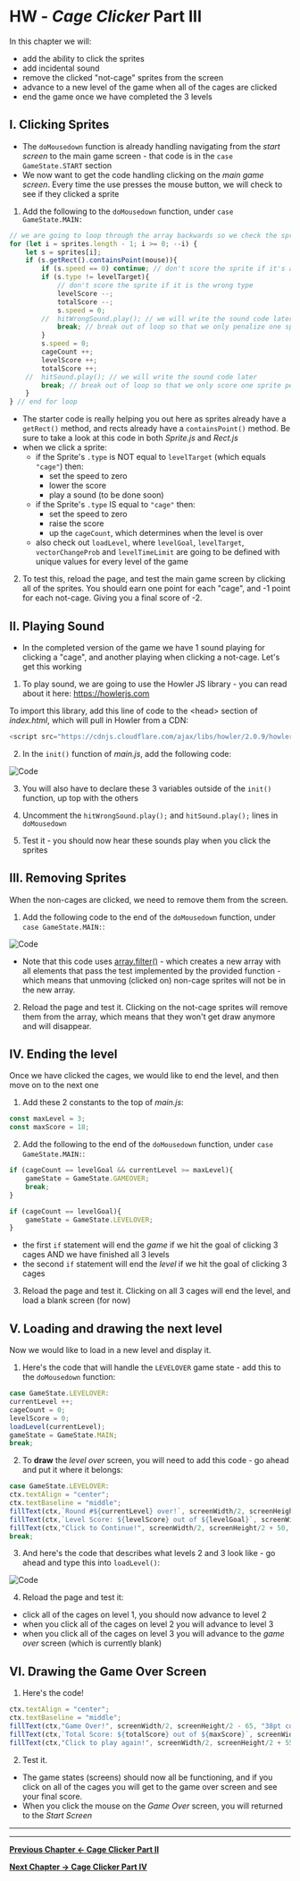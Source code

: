 # HW - *Cage Clicker* Part III

In this chapter we will:
  - add the ability to click the sprites
  - add incidental sound
  - remove the clicked "not-cage" sprites from the screen
  - advance to a new level of the game when all of the cages are clicked
  - end the game once we have completed the 3 levels
  

## I. Clicking Sprites

- The `doMousedown` function is already handling navigating from the *start screen* to the main game screen - that code is in the `case GameState.START` section
- We now want to get the code handling clicking on the *main game screen*. Every time the use presses the mouse button, we will check to see if they clicked a sprite

1. Add the following to the `doMousedown` function, under `case GameState.MAIN:`

```js
// we are going to loop through the array backwards so we check the sprites that are "on top" first
for (let i = sprites.length - 1; i >= 0; --i) {
	let s = sprites[i];
	if (s.getRect().containsPoint(mouse)){
		if (s.speed == 0) continue; // don't score the sprite if it's already been clicked
		if (s.type != levelTarget){
			// don't score the sprite if it is the wrong type
			levelScore --;
			totalScore --;
			s.speed = 0;
		//	hitWrongSound.play(); // we will write the sound code later
			break; // break out of loop so that we only penalize one sprite per click
		}
		s.speed = 0;
		cageCount ++;
		levelScore ++;
		totalScore ++;
	//	hitSound.play(); // we will write the sound code later
		break; // break out of loop so that we only score one sprite per click
	}
} // end for loop
```

- The starter code is really helping you out here as sprites already have a `getRect()` method, and rects already have a `containsPoint()` method. Be sure to take a look at this code in both *Sprite.js* and *Rect.js*
- when we click a sprite:
  - if the Sprite's `.type` is NOT equal to `levelTarget` (which equals `"cage"`) then:
    - set the speed to zero
    - lower the score
    - play a sound (to be done soon)
  - if the Sprite's `.type` IS equal to `"cage"` then:
    - set the speed to zero
    - raise the score
    - up the `cageCount`, which determines when the level is over
  - also check out `loadLevel`, where `levelGoal`, `levelTarget`, `vectorChangeProb` and `levelTimeLimit` are going to be defined with unique values for every level of the game
  
2. To test this, reload the page, and test the main game screen by clicking all of the sprites. You should earn one point for each "cage", and -1 point for each not-cage. Giving you a final score of -2.


## II. Playing Sound

- In the completed version of the game we have 1 sound playing for clicking a "cage", and another playing when clicking a not-cage. Let's get this working

1. To play sound, we are going to use the Howler JS library - you can read about it here: https://howlerjs.com

To import this library, add this line of code to the &lt;head> section of *index.html*, which will pull in Howler from a CDN:

```js
<script src="https://cdnjs.cloudflare.com/ajax/libs/howler/2.0.9/howler.min.js"></script>
```

2. In the `init()` function of *main.js*, add the following code:

![Code](_images/HW-cage-13.jpg)

3. You will also have to declare these 3 variables outside of the `init()` function, up top with the others

4. Uncomment the `hitWrongSound.play();` and `hitSound.play();` lines in `doMousedown`

5. Test it - you should now hear these sounds play when you click the sprites


## III. Removing Sprites

When the non-cages are clicked, we need to remove them from the screen. 

1. Add the following code to the end of the `doMousedown` function, under `case GameState.MAIN:`:

![Code](_images/HW-cage-14.jpg)

- Note that this code uses [array.filter()](https://developer.mozilla.org/en-US/docs/Web/JavaScript/Reference/Global_Objects/Array/filter) - which creates a new array with all elements that pass the test implemented by the provided function - which means that unmoving (clicked on) non-cage sprites will not be in the new array.

2. Reload the page and test it. Clicking on the not-cage sprites will remove them from the array, which means that they won't get draw anymore and will disappear.


## IV. Ending the level

Once we have clicked the cages, we would like to end the level, and then move on to the next one

1. Add these 2 constants to the top of *main.js*:

```js
const maxLevel = 3;
const maxScore = 18;
```

2. Add the following to the end of the `doMousedown` function, under `case GameState.MAIN:`:

```js
if (cageCount == levelGoal && currentLevel >= maxLevel){
	gameState = GameState.GAMEOVER;
	break;
}

if (cageCount == levelGoal){
	gameState = GameState.LEVELOVER;
}
```

- the first `if` statement will end the *game* if we hit the goal of clicking 3 cages AND we have finished all 3 levels
- the second `if` statement will end the *level* if we hit the goal of clicking 3 cages

3. Reload the page and test it. Clicking on all 3 cages will end the level, and load a blank screen (for now)

## V. Loading and drawing the next level

Now we would like to load in a new level and display it.

1. Here's the code that will handle the `LEVELOVER` game state - add this to the `doMousedown` function:

```js
case GameState.LEVELOVER:	
currentLevel ++;	
cageCount = 0;
levelScore = 0;
loadLevel(currentLevel);
gameState = GameState.MAIN;
break;
```

2. To **draw** the *level over* screen, you will need to add this code - go ahead and put it where it belongs:

```js
case GameState.LEVELOVER:
ctx.textAlign = "center";
ctx.textBaseline = "middle";
fillText(ctx,`Round #${currentLevel} over!`, screenWidth/2, screenHeight/2 - 50, "30pt courier", "red");
fillText(ctx,`Level Score: ${levelScore} out of ${levelGoal}`, screenWidth/2, screenHeight/2, "26pt courier", "white");
fillText(ctx,"Click to Continue!", screenWidth/2, screenHeight/2 + 50, "12pt courier", "red");
break;
```

3. And here's the code that describes what levels 2 and 3 look like - go ahead and type this into `loadLevel()`:

![Code](_images/HW-cage-15.jpg)

4. Reload the page and test it:
- click all of the cages on level 1, you should now advance to level 2
- when you click all of the cages on level 2 you will advance to level 3
- when you click all of the cages on level 3 you will advance to the *game over* screen (which is currently blank)


## VI. Drawing the Game Over Screen

1. Here's the code!

```js
ctx.textAlign = "center";
ctx.textBaseline = "middle";
fillText(ctx,"Game Over!", screenWidth/2, screenHeight/2 - 65, "38pt courier", "red");
fillText(ctx,`Total Score: ${totalScore} out of ${maxScore}`, screenWidth/2, screenHeight/2, "26pt courier", "white");
fillText(ctx,"Click to play again!", screenWidth/2, screenHeight/2 + 55, "20pt courier", "red");
```

2. Test it. 
- The game states (screens) should now all be functioning, and if you click on all of the cages you will get to the game over screen and see your final score.
- When you click the mouse on the *Game Over* screen, you will returned to the *Start Screen*


<hr><hr>

**[Previous Chapter <- Cage Clicker Part II](HW-cage-clicker-2.md)**

**[Next Chapter -> Cage Clicker Part IV](HW-cage-clicker-4.md)**
